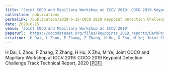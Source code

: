 ```yaml
---
title: "Joint COCO and Mapillary Workshop at ICCV 2019: COCO 2019 Keypoint Detection Challenge Track Technical Report"
collection: publications
permalink: /publication/2020-6-15-COCO 2019 Keypoint Detection Challenge Track Technical Report
date: 2020-6-15
venue: 'Joint COCO and Mapillary Workshop at ICCV 2019'
paperurl: 'https://cocodataset.org/files/keypoints_2019_reports/DarkPose.pdf'
citation: 'H Dai, L Zhou, F Zhang, Z Zhang, H Hu, X Zhu, M Ye; Joint COCO and Mapillary Workshop at ICCV 2019: COCO 2019 Keypoint Detection Challenge Track Technical Report, 2020'
---
```

H Dai, L Zhou, F Zhang, Z Zhang, H Hu, X Zhu, M Ye; Joint COCO and Mapillary Workshop at ICCV 2019: COCO 2019 Keypoint Detection Challenge Track Technical Report, 2020  <a href='https://cocodataset.org/files/keypoints_2019_reports/DarkPose.pdf'>[PDF]</a>

